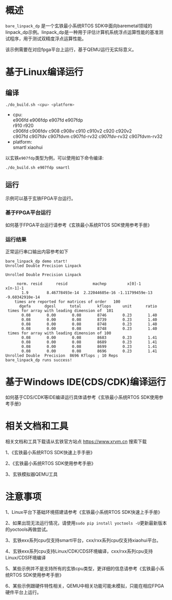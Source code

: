 # 概述

`bare_linpack_dp` 是一个玄铁最小系统RTOS SDK中面向baremetal领域的linpack_dp示例。linpack_dp是一种用于评估计算机系统浮点运算性能的基准测试程序，用于测试双精度浮点运算性能。

该示例需要在对应fpga平台上运行，基于QEMU运行无实际意义。

# 基于Linux编译运行

## 编译

```bash
./do_build.sh <cpu> <platform>
```
- cpu: <br />
        e906fd e906fdp e907fd e907fdp <br />
        r910 r920 <br />
        c906fd c906fdv c908 c908v c910 c910v2 c920 c920v2 <br />
        c907fd c907fdv c907fdvm c907fd-rv32 c907fdv-rv32 c907fdvm-rv32
- platform: <br />
        smartl xiaohui

以玄铁`e907fdp`类型为例，可以使用如下命令编译:
```bash
./do_build.sh e907fdp smartl
```

## 运行

示例可以基于玄铁FPGA平台运行。

### 基于FPGA平台运行

如何基于FPGA平台运行请参考《玄铁最小系统RTOS SDK使用参考手册》

### 运行结果
正常运行串口输出内容参考如下
```
bare_linpack_dp demo start!
Unrolled Double Precision Linpack

Unrolled Double Precision Linpack

     norm. resid      resid           machep         x[0]-1        x[n-1]-1
       1.9        8.46778493e-14  2.22044605e-16 -1.11799459e-13 -9.60342910e-14
    times are reported for matrices of order   100
      dgefa      dgesl      total       kflops     unit      ratio
 times for array with leading dimension of  101
       0.08       0.00       0.08       8746       0.23       1.40
       0.08       0.00       0.08       8739       0.23       1.40
       0.08       0.00       0.08       8748       0.23       1.40
       0.08       0.00       0.08       8748       0.23       1.40
 times for array with leading dimension of 100
       0.08       0.00       0.08       8683       0.23       1.41
       0.08       0.00       0.08       8689       0.23       1.41
       0.08       0.00       0.08       8699       0.23       1.41
       0.08       0.00       0.08       8696       0.23       1.41
Unrolled Double  Precision  8696 Kflops ; 10 Reps 
bare_linpack_dp runs success!
```

# 基于Windows IDE(CDS/CDK)编译运行

如何基于CDS/CDK等IDE编译运行具体请参考《玄铁最小系统RTOS SDK使用参考手册》

# 相关文档和工具

相关文档和工具下载请从玄铁官方站点 https://www.xrvm.cn 搜索下载

1、《玄铁最小系统RTOS SDK快速上手手册》

2、《玄铁最小系统RTOS SDK使用参考手册》

3、玄铁模拟器QEMU工具


# 注意事项

1、Linux平台下基础环境搭建请参考《玄铁最小系统RTOS SDK快速上手手册》

2、如果出现无法运行情况，请使用`sudo pip install yoctools -U`更新最新版本的yoctools再做尝试。

3、玄铁exx系列cpu仅支持smartl平台，cxx/rxx系列cpu仅支持xiaohui平台。

4、玄铁exx系列cpu支持Linux/CDK/CDS环境编译，cxx/rxx系列cpu支持Linux/CDS环境编译

5、某些示例并不是支持所有的玄铁cpu类型，更详细的信息请参考《玄铁最小系统RTOS SDK使用参考手册》

6、某些示例跟硬件特性相关，QEMU中相关功能可能未模拟，只能在相应FPGA硬件平台上运行。

